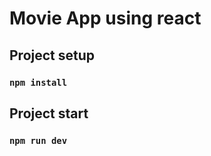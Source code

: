 # Movie App using react

## Project setup

### `npm install`

## Project start

### `npm run dev`



